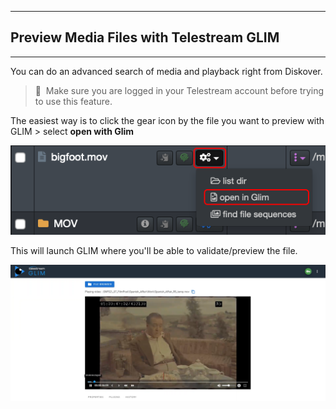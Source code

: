 ___
## Preview Media Files with Telestream GLIM
___

You can do an advanced search of media and playback right from Diskover. 

>🔆 &nbsp;Make sure you are logged in your Telestream account before trying to use this feature.

The easiest way is to click the gear icon by the file you want to preview with GLIM > select **open with Glim**

![Image: Telestream GLIM Preview File Selection](images/image_file_action_glim_gear_icon_selection.png)

This will launch GLIM where you'll be able to validate/preview the file.

![Image: Telestream GLIM Preview](images/image_file_action_glim_preview.png)
